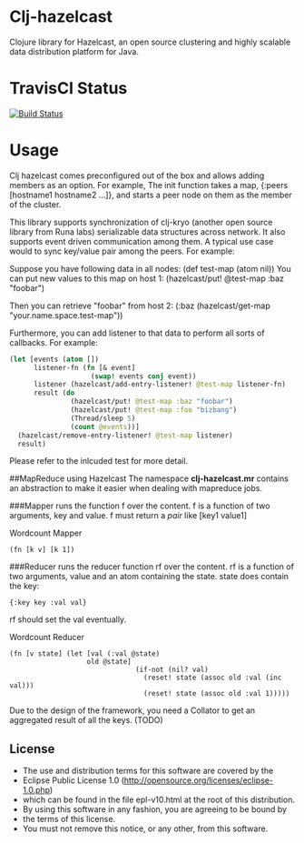 # Clj-hazelcast

Clojure library for Hazelcast, an open source clustering and highly scalable data distribution
platform for Java.

# TravisCI Status

[![Build Status](https://travis-ci.org/runa-labs/clj-hazelcast.png)](https://travis-ci.org/runa-labs/clj-hazelcast)

# Usage

Clj hazelcast comes preconfigured out of the box and allows adding members as an option.
For example, The init function takes a map, {:peers [hostname1 hostname2 ...]}, 
and starts a peer node on them as the member of the cluster.

This library supports synchronization of clj-kryo (another open source library 
from Runa labs) serializable data structures across network. It also supports 
event driven communication among them. A typical use case would to sync key/value
pair among the peers. For example:

Suppose you have following data in all nodes:   (def test-map (atom nil))
You can put new values to this map on host 1:   (hazelcast/put! @test-map :baz "foobar")

Then you can retrieve "foobar" from host 2:    (:baz (hazelcast/get-map "your.name.space.test-map"))

Furthermore, you can add listener to that data to perform all sorts of callbacks. 
For example:

```clj
(let [events (atom [])
      listener-fn (fn [& event]
                    (swap! events conj event))
      listener (hazelcast/add-entry-listener! @test-map listener-fn)
      result (do
               (hazelcast/put! @test-map :baz "foobar")
               (hazelcast/put! @test-map :foo "bizbang")
               (Thread/sleep 5)
               (count @events))]
  (hazelcast/remove-entry-listener! @test-map listener)
  result)
```

Please refer to the inlcuded test for more detail.

##MapReduce using Hazelcast
The namespace **clj-hazelcast.mr** contains an abstraction to make it easier when dealing with mapreduce jobs.

###Mapper
runs the function f over the content.
f is a function of two arguments, key and value.
f must return a *pair* like [key1 value1]
	  
Wordcount Mapper

	(fn [k v] [k 1])	
	
###Reducer 
runs the reducer function rf over the content.
rf is a function of two arguments, value and an atom containing the state.
state does contain the key:
	
	{:key key :val val}

rf should set the val eventually.

Wordcount Reducer
  
	(fn [v state] (let [val (:val @state)
                       old @state]
                                   (if-not (nil? val)
                                     (reset! state (assoc old :val (inc val)))
                                     (reset! state (assoc old :val 1)))))

Due to the design of the framework, you need a Collator to get an aggregated result of all the keys. (TODO)


## License

 *   The use and distribution terms for this software are covered by the
 *   Eclipse Public License 1.0 (http://opensource.org/licenses/eclipse-1.0.php)
 *   which can be found in the file epl-v10.html at the root of this distribution.
 *   By using this software in any fashion, you are agreeing to be bound by
 *   the terms of this license.
 *   You must not remove this notice, or any other, from this software.
